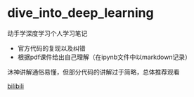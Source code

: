 # dive_into_deep_learning

动手学深度学习个人学习笔记

- 官方代码的复现以及纠错
- 根据pdf课件给出自己理解（在ipynb文件中以markdown记录）


沐神讲解通俗易懂，但部分代码的讲解过于简略，总体推荐观看

[bilibili](https://www.bilibili.com/list/1567748478/?bvid=BV1if4y147hS&oid=289532467) 
